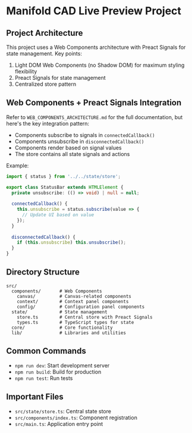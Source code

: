 # Manifold CAD Live Preview Project

## Project Architecture

This project uses a Web Components architecture with Preact Signals for state management. Key points:

1. Light DOM Web Components (no Shadow DOM) for maximum styling flexibility
2. Preact Signals for state management
3. Centralized store pattern

## Web Components + Preact Signals Integration

Refer to `WEB_COMPONENTS_ARCHITECTURE.md` for the full documentation, but here's the key integration pattern:

- Components subscribe to signals in `connectedCallback()`
- Components unsubscribe in `disconnectedCallback()`
- Components render based on signal values
- The store contains all state signals and actions

Example:
```typescript
import { status } from '../../state/store';

export class StatusBar extends HTMLElement {
  private unsubscribe: (() => void) | null = null;
  
  connectedCallback() {
    this.unsubscribe = status.subscribe(value => { 
      // Update UI based on value 
    });
  }
  
  disconnectedCallback() {
    if (this.unsubscribe) this.unsubscribe();
  }
}
```

## Directory Structure

```
src/
  components/       # Web Components
    canvas/         # Canvas-related components
    context/        # Context panel components
    config/         # Configuration panel components
  state/            # State management
    store.ts        # Central store with Preact Signals
    types.ts        # TypeScript types for state
  core/             # Core functionality
  lib/              # Libraries and utilities
```

## Common Commands

- `npm run dev`: Start development server
- `npm run build`: Build for production
- `npm run test`: Run tests

## Important Files

- `src/state/store.ts`: Central state store
- `src/components/index.ts`: Component registration
- `src/main.ts`: Application entry point